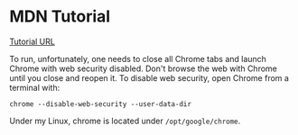 MDN Tutorial
============

[Tutorial URL](https://developer.mozilla.org/en-US/docs/Web/API/WebGL_API/Tutorial)

To run, unfortunately, one needs to close all Chrome tabs and launch Chrome with web security disabled. Don't browse the web with Chrome until you close and reopen it. To disable web security, open Chrome from a terminal with:

    chrome --disable-web-security --user-data-dir

Under my Linux, chrome is located under `/opt/google/chrome`.